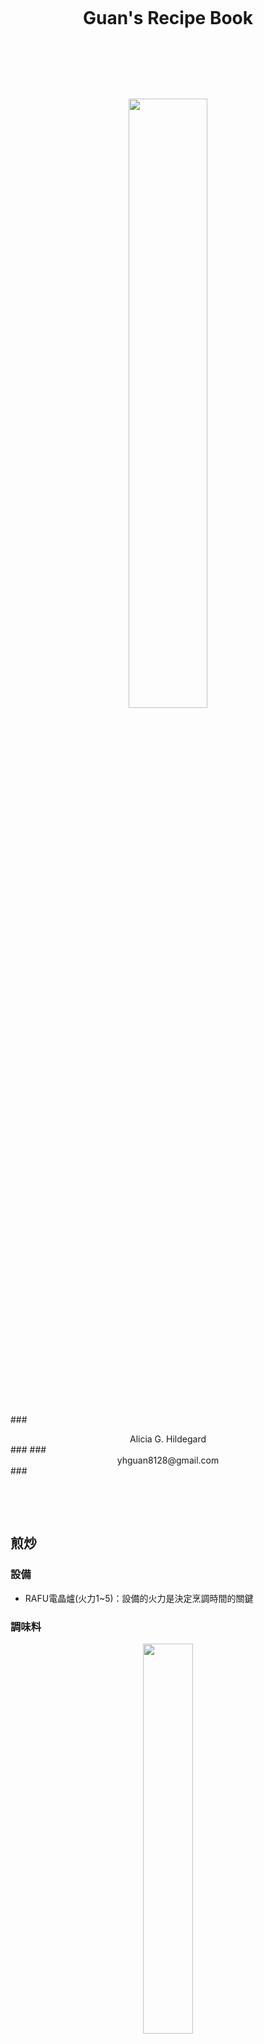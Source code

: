 &nbsp; <p>
&nbsp; <p>
# <center> Guan's Recipe Book </center> #
&nbsp; <p>
&nbsp; <p>
&nbsp; <p>
<center> <img src="./Photos/Whats-cooking.png" width="50%" /> </center>
&nbsp; <p>
&nbsp; <p>
&nbsp; <p>
&nbsp; <p>
&nbsp; <p>
### <center> Alicia G. Hildegard </center> ###
### <center> yhguan8128@gmail.com </center> ###
&nbsp; <p>
&nbsp; <p>
&nbsp; <p>

<div style="page-break-after: always;"></div>

## 煎炒 ##
### 設備 ###
* RAFU電晶爐(火力1~5)：設備的火力是決定烹調時間的關鍵

### 調味料 ###
<center>
<img src="./Photos/Condiment.jpg" width="40%" /> 
</center>

### 太陽蛋 ###
* 材料：蛋，奶油，鹽，黑胡椒.
* 作法：
	* 開中火3熱鍋，放點奶油，打蛋下去，灑點水蓋上鍋蓋等1min.
	* 轉中小火2，再等2min.
	* 要吃的時候再灑點鹽&黑胡椒
* 備註：蛋黃會呈現半熟濃稠液體狀，蛋越新鮮越好...

<center>
<img src="./Photos/Sunny-side-up-egg-1.jpg" width="40%"/>
<img src="./Photos/Sunny-side-up-egg-3.jpg" width="40%"/>
</center>

<div style="page-break-after: always;"></div>

### 煎牛排 ###
* 材料：牛排，奶油，鹽，黑胡椒.
* 作法：
	* 牛排先拿出冰箱置於室溫1hr，表面用紙巾擦一下再抹點鹽&黑胡椒.
	* 開中火3熱鍋，放點奶油，放入牛排正反側面各煎1min，共3min.
	* 轉中小火2，牛排1cm厚的話再煎2min，牛排2cm厚的話再煎4min，正反面時間平均分配.
	* 要吃的時候可以再灑點鹽&黑胡椒.
* 備註：依此可煎出外焦熟內粉紅的牛排；牛排部位是重點，最好挑油脂多的，煎出來的牛排才會軟嫩...

<center>
<img src="./Photos/Steak-1.jpg" width="30%"/>
<img src="./Photos/Steak-2.jpg" width="29.25%"/>
<img src="./Photos/Steak-3.jpg" width="30%"/>
</center>

<center>
<img src="./Photos/Steak-4.jpg" width="40%"/>
<img src="./Photos/Steak-5.jpg" width="40%"/>
</center>

###  蔥肉捲 ###
* 材料：豬肉片，青蔥，匈牙利紅椒粉，義大利香料，奶油，鹽，黑胡椒.
* 作法：
	* 青蔥洗淨切段，每張肉片捲起數支蔥段，都捲好後在表面撒上匈牙利紅椒粉&義大利香料.
	* 開中火3熱鍋，放點奶油，放入所有肉捲煎1min.
	* 轉中小火2再煎8~9min，中間不時翻面即可.
	* 要吃的時候可以再灑點鹽&黑胡椒.
* 備註：肉捲不要捲得太厚以免內部煎不熟；五花肉，梅花肉，培根肉，雪花牛都可以用，個人偏好梅花肉，不會太瘦不會太油...

<center>
<img src="./Photos/Meat-roll-1.jpg" width="40%"/>
<img src="./Photos/Meat-roll-2.jpg" width="40%"/>
</center>
<center>
<img src="./Photos/Meat-roll-3.jpg" width="40%"/>
<img src="./Photos/Meat-roll-4.jpg" width="40%"/>
</center>

### 煎香腸 ###
* 材料：小香腸，奶油，鹽，黑胡椒.
* 作法：
	* 香腸先用叉子戳洞.
	* 開中火3熱鍋，放點奶油，放入所有香腸煎1min.
	* 轉中小火2再煎5~6min，中間不時翻面即可.
	* 要吃的時候可以再灑點鹽&黑胡椒.
* 備註：黑橋牌德國Q脆腸可以切一半後在尾端劃4刀做八腳章魚造型...

<center>
<img src="./Photos/Sausage-1.jpg" width="40%"/>
<img src="./Photos/Sausage-2.jpg" width="40%"/>
</center>

<div style="page-break-after: always;"></div>

## 蒸煮 ##
### 設備 ###
* Melaleuca電蒸鍋：下有電鍋可煮飯，上有蒸籠可蒸東西.
* RAFU電晶爐(火力1~5)：設備的火力是決定烹調時間的關鍵

### 調味料 ###
<center>
<img src="./Photos/Condiment-for-steamed-food.jpg" width="40%" />
</center>

### 溏心蛋 ###
* 材料：蛋，水.
* 作法：
	* 清洗蛋表面.
	* 鍋裡裝足夠的水(大約淹過蛋即可)開大火5煮滾.
	* 將蛋放入煮約7min.
	* 把蛋撈起放入冷水即可.
* 備註：煮的時間依個人喜好...

<center>
<img src="./Photos/Boiled-egg-3.jpg" width="40%"/>
<img src="./Photos/Boiled-egg-2.jpg" width="40%"/>
</center>

### 水波蛋 ###
* 材料：蛋，水.
* 作法：
	* 蛋先打好備用.
	* 鍋裡裝半鍋的水，開大火5煮滾後馬上熄火，鍋子移開火爐.
	* 等水面平靜時，將蛋放入鍋裡約4min.
	* 小心把蛋撈起即可.
* 備註：煮的時間依個人喜好，此法需要夠新鮮的蛋才行，蛋會黏鍋底要用鏟子或湯勺鏟起來...

<center>
<img src="./Photos/Poached-egg.jpg" width="40%"/>
<img src="./Photos/Donburi-4.jpg" width="40%"/>
</center>

### 燙青菜 ###
* 材料：青菜，水，醬油or油膏.
* 作法：
	* 將青菜根部撕掉，再撕成數小把清洗後泡水.
	* 鍋裡裝足夠的水開大火5煮滾.
	* 將青菜放入煮約3min.
	* 把菜撈起調味即可.
* 備註：煮的時候可放薑絲&香油&鹽增添風味，最後選用醬油or油膏依個人喜好；個人喜歡A菜、菠菜、龍鬚菜、皇宮菜...

<center>
<img src="./Photos/Boiled-vegetable-1.jpg" width="40%"/>
<img src="./Photos/Boiled-vegetable-2.jpg" width="40%"/>
</center>

### 清蒸魚 ###
* 材料：魚，蔥，薑，米酒，龜甲萬鰹魚和露.
* 作法：
	* 將魚洗淨用米酒&少許水醃置(可放些許薑片).
	* 準備蔥花&薑片(或薑絲).
	* 把魚擺入蒸盤內，撒上蔥花&薑片，淋上和露&米酒各1大匙.
	* 開啟電蒸鍋蒸熟即可.
* 備註：佐料可多加蒜片&辣椒，和露份量依個人喜好添加，可不用和露改用其他蒸魚醬油；個人偏愛鮭魚、鯛魚、比目魚，可同時擺上菇類或豆腐一起蒸...

<center>
<img src="./Photos/Steamed-fish-1.jpg" width="30%"/>
<img src="./Photos/Steamed-fish-2.jpg" width="30%"/>
<img src="./Photos/Steamed-fish-3.jpg" width="26%"/>
</center>

<center>
<img src="./Photos/Steamed-fish-4.jpg" width="30%"/>
<img src="./Photos/Steamed-fish-5.jpg" width="30%"/>
<img src="./Photos/Steamed-fish-6.jpg" width="30%"/>
</center>


### 咖哩雞 ###
* 材料：雞腿肉250g，青花菜1/2棵，洋蔥1顆，菇類1包，佛蒙特咖哩3塊，水450ml，米酒少許.
* 作法：
	* 雞肉用米酒&少許水醃置(冷凍雞肉要先沖冷水解凍).
	* 青花菜沖水切開去硬皮後泡熱水，洋蔥削皮切絲，菇類切小塊稍微沖水備用.
	* 雞肉川燙過後切塊.
	* 在鍋內放入所有材料和水，中火3煮15min.
	* 放入咖哩塊，中小火2煮10min至湯呈濃稠狀(不斷攪拌)即可關火.
* 備註：此為兩人份食譜，咖哩可改用日本ZEPPIN咖哩1/4盒，肉類可改用牛肉(選軟嫩部位)，洋蔥1顆可改為洋蔥&馬鈴薯各1/2顆...

<center>
<img src="./Photos/Curry-rice-1.jpg" width="40%"/>
<img src="./Photos/Curry-rice-2.jpg" width="40%"/>
</center>

### 日式豬肉丼 ###
* 材料：豬肉片250g，洋蔥1顆，醬汁如下，米酒少許，奶油少許，蔥花少許，七味粉，蛋2顆，白飯.
* 醬汁：醬油1大匙、味霖1大匙、和露1大匙、糖0.5大匙、水1大匙.
* 作法：
	* 肉片切半用米酒&水醃置.
	* 洋蔥切絲，調好醬汁，準備蔥花.
	* 開中火3熱鍋，抹好奶油，放入洋蔥，炒約2min.
	* 轉中小火2，倒入醬汁，蓋上鍋蓋悶約5min.
	* 放入肉片，用筷子將肉片分開，不斷翻動約5min.
	* 將蛋液均勻倒入鍋內，等蛋半熟約2min.
	* 熄火，鍋子移開火爐，蓋上鍋蓋，用餘溫將肉片悶熟入味.
	* 準備一碗白飯，將鍋內的料倒在飯上，佐以蔥花&七味粉即可.
* 備註：蛋可選擇料理成滑蛋、溏心蛋、或水波蛋.

<center>
<img src="./Photos/Donburi-5.jpg" width="38%"/>
<img src="./Photos/Donburi-1.jpg" width="30%"/>
</center>

<center>
<img src="./Photos/Donburi-2.jpg" width="30%"/>
<img src="./Photos/Donburi-3.jpg" width="30%"/>
<img src="./Photos/Donburi-4.jpg" width="30%"/>
</center>

### 月見牛肉丼 ###
* TBC
* 備註：蛋可選擇料理成滑蛋、溏心蛋、或水波蛋.

### 滑蛋鯛魚丼 ###
* 材料：鯛魚1片，洋蔥1顆，山茼蒿1小把，醬汁如下，米酒少許，奶油少許，七味粉，蛋2顆，白飯.
* 醬汁：醬油1大匙、味霖1大匙、和露1大匙、米酒1大匙、水1大匙.
* 作法：
	* 鯛魚切數小塊用米酒&水醃置.
	* 洋蔥切絲，調好醬汁，準備蛋液，挑揀山茼蒿的嫩葉部分清洗.
	* 開中火3熱鍋，抹好奶油，放入洋蔥，炒約2min.
	* 轉中小火2，倒入醬汁，放上魚片，蓋上鍋蓋煨煮約15min.
	* 放入山茼蒿，蓋上鍋蓋悶約2min.
	* 將蛋液均勻倒入鍋內，等蛋半熟約2min.
	* 熄火，鍋子移開火爐，蓋上鍋蓋，餘溫會讓魚肉更加入味.
	* 準備一碗白飯，將鍋內的料倒在飯上，佐以七味粉即可.
* 備註：可改用鮭魚，比較沒腥味...

<center>
<img src="./Photos/Snapper-donburi-1.jpg" width="38%"/>
<img src="./Photos/Snapper-donburi-2.jpg" width="35%"/>
</center>

### 照燒豬肉蓋飯 ###
* 材料：豬肉片250g，醬汁如下，米酒少許，奶油少許，七味粉，白芝麻，白飯.
* 醬汁：醬油1大匙、米酒1大匙、糖1大匙、味霖2大匙、水2大匙.
* 作法：
	* 肉片用米酒&水醃置.
	* 調好醬汁.
	* 開中火3熱鍋，抹好奶油，放入肉片，炒約3min.
	* 轉中小火2，倒入醬汁，等到煮滾.
	* 放入肉片，炒到收汁約25min.
	* 熄火，鍋子移開火爐，蓋上鍋蓋，餘溫會讓肉片更加入味.
	* 準備一碗白飯，放上肉片，佐以白芝麻&七味粉即可.
* 備註：高麗菜絲太費工了，另一半也不喜歡高麗菜，所以省略...海苔沒特別愛，也省略...

<center>
<img src="./Photos/Teriyaki-pork.jpg" width="38%"/>
</center>

### 蒲燒鯛魚蓋飯 ###
* 材料：鯛魚1片，洋蔥1顆，醬汁如下，米酒少許，奶油少許，蔥絲少許，七味粉，白芝麻，白飯.
* 醬汁：味霖1大匙、醬油2大匙、米酒3大匙.
* 作法：
	* 鯛魚切4小塊用米酒&水醃置.
	* 洋蔥切絲，調好醬汁，準備蔥絲.
	* 開中火3熱鍋，抹好奶油，放入洋蔥，炒約2min.
	* 轉中小火2，倒入醬汁，蓋上鍋蓋悶約5min.
	* 放入魚片，蓋上鍋蓋煨煮約15min.
	* 熄火，鍋子移開火爐，蓋上鍋蓋，餘溫會讓魚肉更加入味.
	* 準備一碗白飯，先鋪好洋蔥，再放上鯛魚，佐以白芝麻&蔥絲&七味粉即可.
* 備註：可改用鮭魚，比較沒腥味...

<center>
<img src="./Photos/Grilled-snapper-1.jpg" width="38%"/>
<img src="./Photos/Grilled-snapper-2.jpg" width="30%"/>
</center>

<center>
<img src="./Photos/Grilled-snapper-3.jpg" width="30%"/>
<img src="./Photos/Grilled-snapper-4.jpg" width="30.5%"/>
<img src="./Photos/Grilled-snapper-5.jpg" width="30%"/>
</center>
